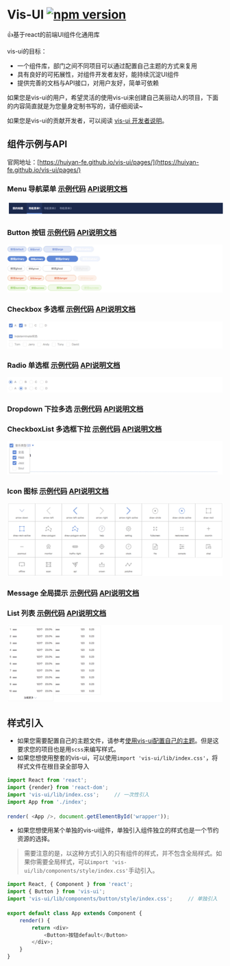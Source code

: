 # Vis-UI [![npm version](https://img.shields.io/npm/v/vis-ui.svg)](https://www.npmjs.com/package/vis-ui)
👍基于react的前端UI组件化通用库

vis-ui的目标：
- 一个组件库，部门之间不同项目可以通过配置自己主题的方式来复用
- 具有良好的可拓展性，对组件开发者友好，能持续沉淀UI组件
- 提供完善的文档与API接口，对用户友好，简单可依赖

如果您是vis-ui的用户，希望灵活的使用vis-ui来创建自己美丽动人的项目，下面的内容简直就是为您量身定制书写的，请仔细阅读~

如果您是vis-ui的贡献开发者，可以阅读 [vis-ui 开发者说明](https://github.com/huiyan-fe/vis-ui/blob/master/README2.md)。

## 组件示例与API
官网地址：[https://huiyan-fe.github.io/vis-ui/pages/](https://huiyan-fe.github.io/vis-ui/pages/)

### Menu 导航菜单 [示例代码](./pages/examples/components/menu/index.js)  [API说明文档](./src/components/menu/docs/index.md)  
![](./static/menu.jpg)  

### Button 按钮 [示例代码](./pages/examples/components/button/index.js)  [API说明文档](./src/components/button/docs/index.md)
![](./static/button.jpg)  

### Checkbox 多选框 [示例代码](./pages/examples/components/checkbox/index.js)  [API说明文档](./src/components/checkbox/docs/index.md)
![](./static/checkbox.jpg)  

### Radio 单选框 [示例代码](./pages/examples/components/radio/index.js)  [API说明文档](./src/components/radio/docs/index.md)
![](./static/radio.jpg)  

### Dropdown 下拉多选 [示例代码](./pages/examples/components/dropdown/index.js)  [API说明文档](./src/components/dropdown/docs/index.md)

### CheckboxList 多选框下拉 [示例代码](./pages/examples/components/checkbox-list/index.js)  [API说明文档](./src/components/checkbox-list/docs/index.md)
![](./static/checkboxlist.jpg)  

### Icon 图标 [示例代码](./pages/examples/components/icon/index.js)  [API说明文档](./src/components/icon/docs/index.md)
![](./static/icon.jpg)  

### Message 全局提示 [示例代码](./pages/examples/components/message/index.js)  [API说明文档](./src/components/message/docs/index.md)

### List 列表 [示例代码](./pages/examples/components/list/index.js)  [API说明文档](./src/components/list/docs/index.md)
![](./static/list.jpg)  

## 样式引入
- 如果您需要配置自己的主题文件，请参考[使用vis-ui配置自己的主题](https://github.com/huiyan-fe/vis-ui/blob/master/src/components/style/docs/index.md)。但是这要求您的项目也是用`scss`来编写样式。
- 如果您想使用整套的vis-ui，可以使用`import 'vis-ui/lib/index.css'`，将样式文件在根目录全部导入
```javascript
import React from 'react';
import {render} from 'react-dom';
import 'vis-ui/lib/index.css';     // 一次性引入
import App from './index';

render( <App />, document.getElementById('wrapper'));
```
- 如果您想使用某个单独的vis-ui组件，单独引入组件独立的样式也是一个节约资源的选择。
> 需要注意的是，以这种方式引入的只有组件的样式，并不包含全局样式。如果你需要全局样式，可以`import 'vis-ui/lib/components/style/index.css'`手动引入。
```javascript
import React, { Component } from 'react';
import { Button } from 'vis-ui';
import 'vis-ui/lib/components/button/style/index.css';     // 单独引入

export default class App extends Component {
    render() {
        return <div>
            <Button>按钮default</Button>
        </div>;
    }
}
```
